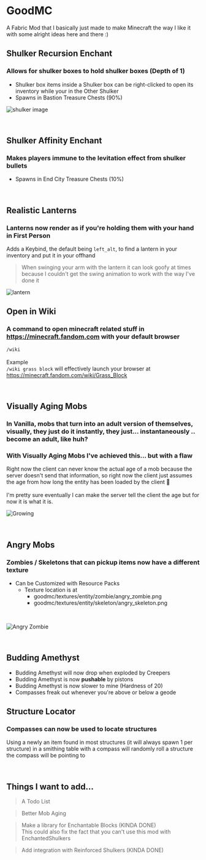 # GoodMC

A Fabric Mod that I basically just made to make Minecraft the way I like it with some alright ideas here and there :)

## Shulker Recursion Enchant
### Allows for shulker boxes to hold shulker boxes (Depth of 1)
- Shulker box items inside a Shulker box can be right-clicked to open its inventory while your in the Other Shulker
- Spawns in Bastion Treasure Chests (90%)

![shulker image](https://i.imgur.com/5sXOlCs.png)

<br>

## Shulker Affinity Enchant
### Makes players immune to the levitation effect from shulker bullets
- Spawns in End City Treasure Chests (10%)

<br>

## Realistic Lanterns
### Lanterns now render as if you're holding them with your hand in First Person
Adds a Keybind, the default being `left_alt`, to find a lantern in your inventory and put it in your offhand

> When swinging your arm with the lantern it can look goofy at times because I couldn't get the swing animation to work with the way I've done it

![lantern](https://i.imgur.com/rWofykE.png)
## Open in Wiki
### A command to open minecraft related stuff in https://minecraft.fandom.com with your default browser
`/wiki`<br><br>
Example<br>
`/wiki grass block` will effectively launch your browser at https://minecraft.fandom.com/wiki/Grass_Block

<br>

## Visually Aging Mobs
### In Vanilla, mobs that turn into an adult version of themselves, visually, they just do it instantly, they just... instantaneously .. become an adult, like huh?
### With Visually Aging Mobs I've achieved this... but with a flaw
 Right now the client can never know the actual age of a mob because the server doesn't send that information, so right now the client just assumes the age from how long the entity has been loaded by the client 🤷<br><br>
I'm pretty sure eventually I can make the server tell the client the age but for now it is what it is.

![Growing](https://i.imgur.com/8M9USxc.gif)

<br>

## Angry Mobs
### Zombies / Skeletons that can pickup items now have a different texture
- Can be Customized with Resource Packs
    - Texture location is at
      - goodmc/textures/entity/zombie/angry_zombie.png
      - goodmc/textures/entity/skeleton/angry_skeleton.png
      
<br>

![Angry Zombie](https://i.imgur.com/JW7OYjn.png)

<br>

## Budding Amethyst
- Budding Amethyst will now drop when exploded by Creepers
- Budding Amethyst is now <b>pushable</b> by pistons
- Budding Amethyst is now slower to mine (Hardness of 20)
- Compasses freak out whenever you're above or below a geode

## Structure Locator
### Compasses can now be used to locate structures
Using a newly an item found in most structures (it will always spawn 1 per structure)
in a smithing table with a compass will randomly roll a structure the compass will be 
pointing to

<br>

## Things I want to add...
> A Todo List

> Better Mob Aging 

> Make a library for Enchantable Blocks (KINDA DONE)<br> 
> This could also fix the fact that you can't use this mod with EnchantedShulkers

> Add integration with Reinforced Shulkers (KINDA DONE)


